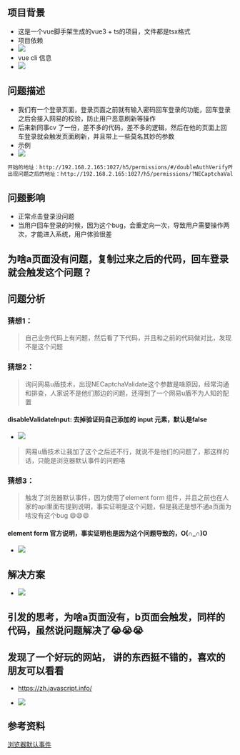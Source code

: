 ## 项目背景

- 这是一个vue脚手架生成的vue3 + ts的项目，文件都是tsx格式
- 项目依赖
- ![](https://api2.mubu.com/v3/document_image/aae1bfbd-d124-4664-add4-02a3f9121cf6-2331693.jpg)
- vue cli 信息
- ![](https://api2.mubu.com/v3/document_image/c4b315ee-834c-4898-b417-664f1c202c76-2331693.jpg)

## 问题描述

- 我们有一个登录页面，登录页面之前就有输入密码回车登录的功能，回车登录之后会接入网易的校验，防止用户恶意刷新等操作
- 后来新同事cv 了一份，差不多的代码，差不多的逻辑，然后在他的页面上回车登录就会触发页面刷新，并且带上一些莫名其妙的参数
- 示例
- ![](https://api2.mubu.com/v3/document_image/595f0c34-3740-494b-ab6f-d2aefa139a49-2331693.jpg)

```html
开始的地址：http://192.168.2.165:1027/h5/permissions/#/doubleAuthVerifyPhone
出现问题之后的地址：http://192.168.2.165:1027/h5/permissions/?NECaptchaValidate=#/doubleAuthVerifyPhone

```

## 问题影响

- 正常点击登录没问题
- 当用户回车登录的时候，因为这个bug，会重定向一次，导致用户需要操作两次，才能进入系统，用户体验很差

## 为啥a页面没有问题，复制过来之后的代码，回车登录就会触发这个问题？

## 问题分析

### 猜想1：

> 自己业务代码上有问题，然后看了下代码，并且和之前的代码做对比，发现不是这个问题

### 猜想2：

> 询问网易u盾技术，出现NECaptchaValidate这个参数是啥原因，经常沟通和排查，人家说不是他们那边的问题，还得到了一个网易u盾不为人知的配置

#### disableValidateInput: 去掉验证码自己添加的 input 元素，默认是false

- ![](https://api2.mubu.com/v3/document_image/09afbb73-f43b-4c4b-b7cb-ee63212467e7-2331693.jpg)

> 网易u盾技术让我加了这个之后还不行，就说不是他们的问题了，那这样的话，只能是浏览器默认事件的问题咯

### 猜想3：

> 触发了浏览器默认事件，因为使用了element form 组件，并且之前也在人家的api里面有提到说明，事实证明是这个问题，但是我还是想不通a页面为啥没有这个bug 😄😄😄

#### element form 官方说明，事实证明也是因为这个问题导致的，O(∩_∩)O

- ![](https://api2.mubu.com/v3/document_image/60d88d86-d1b1-4328-a6ed-37525a2eed63-2331693.jpg)

## 解决方案

- ![](https://api2.mubu.com/v3/document_image/39c3e958-8a50-4880-936a-b9eba889a1c2-2331693.jpg)

## 引发的思考，为啥a页面没有，b页面会触发，同样的代码，虽然说问题解决了😭😭😭

## 发现了一个好玩的网站， 讲的东西挺不错的，喜欢的朋友可以看看

- https://zh.javascript.info/

- ![](https://api2.mubu.com/v3/document_image/f198fe96-416f-44e1-8aeb-377f624974d3-2331693.jpg)

## 参考资料

[浏览器默认事件](https://zh.javascript.info/default-browser-action)